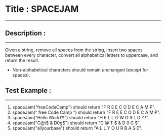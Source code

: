 # Title : SPACEJAM
---

## Description :
---
Given a string, remove all spaces from the string, insert two spaces between every character, convert all alphabetical letters to uppercase, and return the result.

- Non-alphabetical characters should remain unchanged (except for spaces).


## Test Example :
---
1. spaceJam("freeCodeCamp") should return "F  R  E  E  C  O  D  E  C  A  M  P".
2. spaceJam("   free   Code   Camp   ") should return "F  R  E  E  C  O  D  E  C  A  M  P".
3. spaceJam("Hello World?!") should return "H  E  L  L  O  W  O  R  L  D  ?  !".
4. spaceJam("C@t$ & D0g$") should return "C  @  T  $  &  D  0  G  $".
5. spaceJam("allyourbase") should return "A  L  L  Y  O  U  R  B  A  S  E".